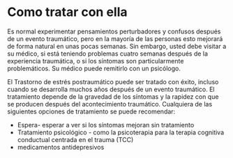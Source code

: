 [Title]: # (Tratar con ella)
[Order]: # (13)

# Como tratar con ella

Es normal experimentar pensamientos perturbadores y confusos después de un evento traumático, pero en la mayoría de las personas esto mejorará de forma natural en unas pocas semanas. Sin embargo, usted debe visitar a su médico, si está teniendo problemas cuatro semanas después de la experiencia traumática, o si los síntomas son particularmente problemáticos. Su médico puede remitirlo con un psicólogo.

El Trastorno de estrés postraumático puede ser tratado con éxito, incluso cuando se desarrolla muchos años después de un evento traumático. El tratamiento depende de la gravedad de los síntomas y la rapidez con que se producen después del acontecimiento traumático. Cualquiera de las siguientes opciones de tratamiento se puede recomendar:

*   Espera- esperar a ver si los síntomas mejoran sin tratamiento
*   Tratamiento psicológico - como la psicoterapia para la terapia cognitiva conductual centrada en el trauma (TCC)
*   medicamentos antidepresivos
